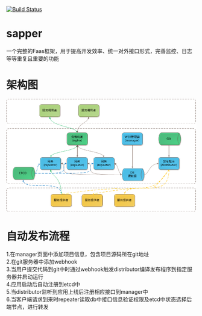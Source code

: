 [![Build Status](https://travis-ci.org/dearcode/sapper.svg?branch=master)](https://travis-ci.org/dearcode/sapper)  

# sapper
一个完整的Faas框架，用于提高开发效率、统一对外接口形式，完善监控、日志等等重复且重要的功能  

# 架构图  
![Sapper](/docs/sapper.png?raw=true "sapper")  

# 自动发布流程  
1.在manager页面中添加项目信息，包含项目源码所在git地址  
2.在git服务器中添加webhook  
3.当用户提交代码到git中时通过webhook触发distributor编译发布程序到指定服务器并启动运行  
4.应用启动后自动注册到etcd中  
5.当distributor监听到应用上线后注册相应接口到manager中  
6.当客户端请求到来时repeater读取db中接口信息验证权限及etcd中状态选择后端节点，进行转发  
